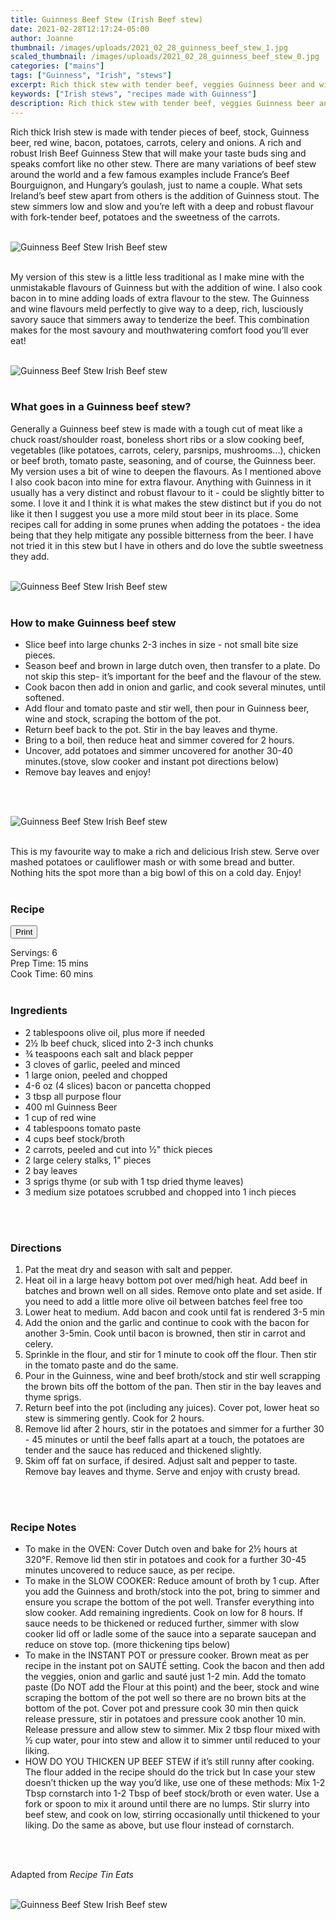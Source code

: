 ```yaml
---
title: Guinness Beef Stew (Irish Beef stew)
date: 2021-02-28T12:17:24-05:00
author: Joanne
thumbnail: /images/uploads/2021_02_28_guinness_beef_stew_1.jpg
scaled_thumbnail: /images/uploads/2021_02_28_guinness_beef_stew_0.jpg
categories: ["mains"]
tags: ["Guinness", "Irish", "stews"]
excerpt: Rich thick stew with tender beef, veggies Guinness beer and wine 
keywords: ["Irish stews", "recipes made with Guinness"]
description: Rich thick stew with tender beef, veggies Guinness beer and wine 
---
```

<span class="blog-text">

Rich thick Irish stew is made with tender pieces of beef, stock, Guinness beer, red wine, bacon, potatoes, carrots, celery and onions. A rich and robust Irish Beef Guinness Stew that will make your taste buds sing and speaks comfort like no other stew. There are many variations of beef stew around the world and a few famous examples include France’s Beef Bourguignon, and Hungary’s goulash, just to name a couple. What sets Ireland’s beef stew apart from others is the addition of Guinness stout. The stew simmers low and slow and you’re left with a deep and robust flavour with fork-tender beef, potatoes and the sweetness of the carrots.
</br>
</br>

![Guinness Beef Stew Irish Beef stew](/images/uploads/2021_02_28_guinness_beef_stew_2.jpg)
</br>
</br>

My version of this stew is a little less traditional as I make mine with the unmistakable flavours of Guinness but with the addition of wine. I also cook bacon in to mine adding loads of extra flavour to the stew. The Guinness and wine flavours meld perfectly to give way to a deep, rich, lusciously savory sauce that simmers away to tenderize the beef. This combination makes for the most savoury and mouthwatering comfort food you’ll ever eat!
</br>
</br>

![Guinness Beef Stew Irish Beef stew](/images/uploads/2021_02_28_guinness_beef_stew_3.jpg)
</br>
</br>

### What goes in a Guinness beef stew?
Generally a Guinness beef stew is made with a tough cut of meat like a chuck roast/shoulder roast, boneless short ribs or a slow cooking beef, vegetables (like potatoes, carrots, celery, parsnips, mushrooms...), chicken or beef broth, tomato paste, seasoning, and of course, the Guinness beer. My version uses a bit of wine to deepen the flavours. As I mentioned above I also cook bacon into mine for extra flavour. Anything with Guinness in it usually has a very distinct and robust flavour to it - could be slightly bitter to some. I love it and I think it is what makes the stew distinct but if you do not like it then I suggest you use a more mild stout beer in its place. Some recipes call for adding in some prunes when adding the potatoes - the idea being that they help mitigate any possible bitterness from the beer. I have not tried it in this stew but I have in others and do love the subtle sweetness they add. 
</br>
</br>

![Guinness Beef Stew Irish Beef stew](/images/uploads/2021_02_28_guinness_beef_stew_4.jpg)
</br>
</br>

### How to make Guinness beef stew
* Slice beef into large chunks 2-3 inches in size - not small bite size pieces. 
* Season beef and brown in large dutch oven, then transfer to a plate. Do not skip this step- it’s important for the beef and the flavour of the stew. 
* Cook bacon then add in onion and garlic, and cook several minutes, until softened.
* Add flour and tomato paste and stir well, then pour in Guinness beer, wine and stock, scraping the bottom of the pot.
* Return beef back to the pot. Stir in the bay leaves and thyme. 
* Bring to a boil, then reduce heat and simmer covered for 2 hours.
* Uncover, add potatoes and simmer uncovered for another 30-40 minutes.(stove, slow cooker and instant pot directions below) 
* Remove bay leaves and enjoy!
</br>
</br>

![Guinness Beef Stew Irish Beef stew](/images/uploads/2021_02_28_guinness_beef_stew_5.jpg)
</br>
</br>

This is my favourite way to make a rich and delicious Irish stew. Serve over mashed potatoes or cauliflower mash or with some bread and butter. Nothing hits the spot more than a big bowl of this on a cold day. Enjoy! 
</br>
</br>
<!--{{< youtube 2U5KL1buARQ >}}
</br>
</br>-->
</span>

### Recipe
<div print_button><form>
<input type="button" value="Print" class="btn__print" onClick="window.print()">
</form></div>

<div>Servings: <span itemprop="recipeYield">6</div>
<div>Prep Time: <meta itemprop="prepTime" content="PT15M">15 mins</div>
<div>Cook Time: <meta itemprop="cookTime" content="PT60M">60 mins</div>
</br>

### Ingredients

* <span itemprop="recipeIngredient">2 tablespoons olive oil, plus more if needed </span>
* <span itemprop="recipeIngredient">2&frac12; lb beef chuck, sliced into 2-3 inch chunks</span>
* <span itemprop="recipeIngredient">&frac34; teaspoons each salt and black pepper</span>
* <span itemprop="recipeIngredient">3 cloves of garlic, peeled and minced</span>
* <span itemprop="recipeIngredient">1 large onion, peeled and chopped </span>
* <span itemprop="recipeIngredient">4-6 oz (4 slices) bacon or pancetta chopped  </span>
* <span itemprop="recipeIngredient">3 tbsp all purpose flour </span>
* <span itemprop="recipeIngredient">400 ml Guinness Beer </span>
* <span itemprop="recipeIngredient">1 cup of red wine </span>
* <span itemprop="recipeIngredient">4 tablespoons tomato paste</span>
* <span itemprop="recipeIngredient">4 cups beef stock/broth </span>
* <span itemprop="recipeIngredient">2 carrots, peeled and cut into &frac12;" thick pieces</span>
* <span itemprop="recipeIngredient">2 large celery stalks, 1" pieces</span>
* <span itemprop="recipeIngredient">2 bay leaves</span>
* <span itemprop="recipeIngredient">3 sprigs thyme (or sub with 1 tsp dried thyme leaves)</span>
* <span itemprop="recipeIngredient">3 medium size potatoes scrubbed and chopped into 1 inch pieces </span>
</br>
</br>

### Directions
1. Pat the meat dry and season with salt and pepper.
1. Heat oil in a large heavy bottom pot over med/high heat. Add beef in batches and brown well on all sides. Remove onto plate and set aside. If you need to add a little more olive oil between batches feel free too
1. Lower heat to medium. Add bacon and cook until fat is rendered 3-5 min 
1. Add the onion and the garlic and continue to cook with the bacon for another 3-5min. Cook until bacon is browned, then stir in carrot and celery. 
1. Sprinkle in the flour, and stir for 1 minute to cook off the flour. Then stir in the tomato paste and do the same.
1. Pour in the Guinness, wine and beef broth/stock and stir well scrapping the brown bits off the bottom of the pan. Then stir in the bay leaves and thyme sprigs. 
1. Return beef into the pot (including any juices). Cover pot, lower heat so stew is simmering gently. Cook for 2 hours. 
1. Remove lid after 2 hours, stir in the potatoes and simmer for a further 30 - 45 minutes or until the beef falls apart at a touch, the potatoes are tender and the sauce has reduced and thickened slightly.
1. Skim off fat on surface, if desired. Adjust salt and pepper to taste. Remove bay leaves and thyme. Serve and enjoy with crusty bread. 
</br>
</br>

### Recipe Notes
* To make in the OVEN: Cover Dutch oven and bake for 2&frac12; hours at 320°F. Remove lid then stir in potatoes and cook for a further 30-45 minutes uncovered to reduce sauce, as per recipe.
* To make in the SLOW COOKER: Reduce amount of broth by 1 cup. After you add the Guinness and broth/stock into the pot, bring to simmer and ensure you scrape the bottom of the pot well. Transfer everything into slow cooker. Add remaining ingredients. Cook on low for 8 hours. If sauce needs to be thickened or reduced further, simmer with slow cooker lid off or ladle some of the sauce into a separate saucepan and reduce on stove top. (more thickening tips below) 
* To make in the INSTANT POT or pressure cooker. Brown meat as per recipe in the instant pot on SAUTÉ setting. Cook the bacon and then add the veggies, onion and garlic and sauté just 1-2 min. Add the tomato paste (Do NOT add the Flour at this point) and the beer, stock and wine scraping the bottom of the pot well so there are no brown bits at the bottom of the pot. Cover pot and pressure cook 30 min then quick release pressure, stir in potatoes and pressure cook another 10 min. Release pressure and allow stew to simmer. Mix 2 tbsp flour mixed with ½ cup water, pour into stew and allow it to simmer until reduced to your liking.
* HOW DO YOU THICKEN UP BEEF STEW if it’s still runny after cooking. The flour added in the recipe should do the trick but In case your stew doesn’t thicken up the way you’d like, use one of these methods: Mix 1-2 Tbsp cornstarch into 1-2 Tbsp of beef stock/broth or even water.  Use a fork or spoon to mix it around until there are no lumps.  Stir slurry into beef stew, and cook on low, stirring occasionally until thickened to your liking. 
Do the same as above, but use flour instead of cornstarch.
</br>
</br>

Adapted from _Recipe Tin Eats_
</br>
</br>

![Guinness Beef Stew Irish Beef stew](/images/uploads/2021_02_28_guinness_beef_stew_6.jpg)